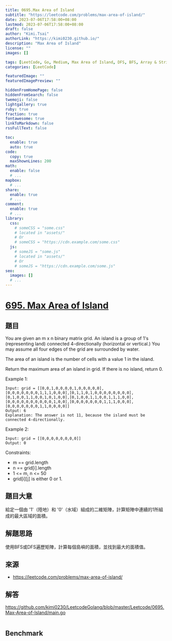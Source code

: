 ```yaml
---
title: 0695.Max Area of Island
subtitle: "https://leetcode.com/problems/max-area-of-island/"
date: 2023-07-06T17:58:00+08:00
lastmod: 2023-07-06T17:58:00+08:00
draft: false
author: "Kimi.Tsai"
authorLink: "https://kimi0230.github.io/"
description: "Max Area of Island"
license: ""
images: []

tags: [LeetCode, Go, Medium, Max Area of Island, DFS, BFS, Array & String, Matrix]
categories: [LeetCode]

featuredImage: ""
featuredImagePreview: ""

hiddenFromHomePage: false
hiddenFromSearch: false
twemoji: false
lightgallery: true
ruby: true
fraction: true
fontawesome: true
linkToMarkdown: false
rssFullText: false

toc:
  enable: true
  auto: true
code:
  copy: true
  maxShownLines: 200
math:
  enable: false
  # ...
mapbox:
  # ...
share:
  enable: true
  # ...
comment:
  enable: true
  # ...
library:
  css:
    # someCSS = "some.css"
    # located in "assets/"
    # Or
    # someCSS = "https://cdn.example.com/some.css"
  js:
    # someJS = "some.js"
    # located in "assets/"
    # Or
    # someJS = "https://cdn.example.com/some.js"
seo:
  images: []
  # ...
---
```

# [695. Max Area of Island](https://leetcode.com/problems/max-area-of-island/)

## 題目
You are given an m x n binary matrix grid. An island is a group of 1's (representing land) connected 4-directionally (horizontal or vertical.) You may assume all four edges of the grid are surrounded by water.

The area of an island is the number of cells with a value 1 in the island.

Return the maximum area of an island in grid. If there is no island, return 0.

 

Example 1:

```
Input: grid = [[0,0,1,0,0,0,0,1,0,0,0,0,0],[0,0,0,0,0,0,0,1,1,1,0,0,0],[0,1,1,0,1,0,0,0,0,0,0,0,0],[0,1,0,0,1,1,0,0,1,0,1,0,0],[0,1,0,0,1,1,0,0,1,1,1,0,0],[0,0,0,0,0,0,0,0,0,0,1,0,0],[0,0,0,0,0,0,0,1,1,1,0,0,0],[0,0,0,0,0,0,0,1,1,0,0,0,0]]
Output: 6
Explanation: The answer is not 11, because the island must be connected 4-directionally.
```

Example 2:
```
Input: grid = [[0,0,0,0,0,0,0,0]]
Output: 0
```

Constraints:

* m == grid.length
* n == grid[i].length
* 1 <= m, n <= 50
* grid[i][j] is either 0 or 1.

## 題目大意
給定一個由 '1'（陸地）和 '0'（水域）組成的二維矩陣，計算矩陣中連續的1所組成的最大區域的面積。

## 解題思路
使用BFS或DFS遍歷矩陣，計算每個島嶼的面積，並找到最大的面積值。

## 來源
* https://leetcode.com/problems/max-area-of-island/

## 解答
https://github.com/kimi0230/LeetcodeGolang/blob/master/Leetcode/0695.Max-Area-of-Island/main.go

```go

```

##  Benchmark

```sh

```
